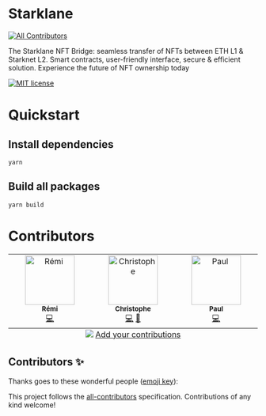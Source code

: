 # Starklane
<!-- ALL-CONTRIBUTORS-BADGE:START - Do not remove or modify this section -->
[![All Contributors](https://img.shields.io/badge/all_contributors-3-orange.svg?style=flat-square)](#contributors-)
<!-- ALL-CONTRIBUTORS-BADGE:END -->

The Starklane NFT Bridge: seamless transfer of NFTs between ETH L1 &amp; Starknet L2. Smart contracts, user-friendly interface, secure &amp; efficient solution. Experience the future of NFT ownership today

[![MIT license](https://img.shields.io/badge/License-MIT-blue.svg)](https://lbesson.mit-license.org/)

# Quickstart

## Install dependencies

`yarn`

## Build all packages

`yarn build`

# Contributors

<!-- ALL-CONTRIBUTORS-LIST:START - Do not remove or modify this section -->
<!-- prettier-ignore-start -->
<!-- markdownlint-disable -->
<table>
  <tbody>
    <tr>
      <td align="center" valign="top" width="14.28%"><a href="https://github.com/remiroyc"><img src="https://avatars.githubusercontent.com/u/11146088?v=4?s=100" width="100px;" alt="Rémi"/><br /><sub><b>Rémi</b></sub></a><br /><a href="https://github.com/ScreenshotLabs/starklane/commits?author=remiroyc" title="Code">💻</a></td>
      <td align="center" valign="top" width="14.28%"><a href="https://github.com/kwiss"><img src="https://avatars.githubusercontent.com/u/243668?v=4?s=100" width="100px;" alt="Christophe"/><br /><sub><b>Christophe</b></sub></a><br /><a href="https://github.com/ScreenshotLabs/starklane/commits?author=kwiss" title="Code">💻</a> <a href="#design-kwiss" title="Design">🎨</a></td>
      <td align="center" valign="top" width="14.28%"><a href="https://github.com/gershon"><img src="https://avatars.githubusercontent.com/u/55589?v=4?s=100" width="100px;" alt="Paul"/><br /><sub><b>Paul</b></sub></a><br /><a href="https://github.com/ScreenshotLabs/starklane/commits?author=gershon" title="Code">💻</a></td>
    </tr>
  </tbody>
  <tfoot>
    <tr>
      <td align="center" size="13px" colspan="7">
        <img src="https://raw.githubusercontent.com/all-contributors/all-contributors-cli/1b8533af435da9854653492b1327a23a4dbd0a10/assets/logo-small.svg">
          <a href="https://all-contributors.js.org/docs/en/bot/usage">Add your contributions</a>
        </img>
      </td>
    </tr>
  </tfoot>
</table>

<!-- markdownlint-restore -->
<!-- prettier-ignore-end -->

<!-- ALL-CONTRIBUTORS-LIST:END -->

## Contributors ✨

Thanks goes to these wonderful people ([emoji key](https://allcontributors.org/docs/en/emoji-key)):

<!-- ALL-CONTRIBUTORS-LIST:START - Do not remove or modify this section -->
<!-- prettier-ignore-start -->
<!-- markdownlint-disable -->
<!-- markdownlint-restore -->
<!-- prettier-ignore-end -->
<!-- ALL-CONTRIBUTORS-LIST:END -->

This project follows the [all-contributors](https://github.com/all-contributors/all-contributors) specification. Contributions of any kind welcome!